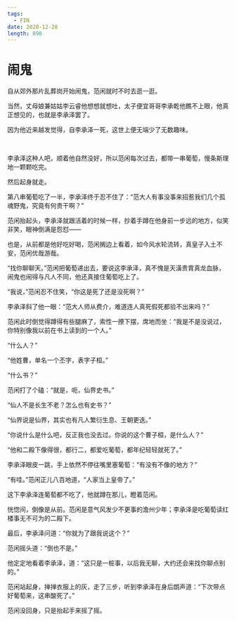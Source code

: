 ```yaml
---
tags:
  - FIN
date: 2020-12-28
length: 890
---
```


# 闹鬼

自从郊外那片乱葬岗开始闹鬼，范闲就时不时去逛一逛。

当然，丈母娘兼姑姑李云睿他想想就想吐，太子便宜哥哥李承乾他瞧不上眼，他真正想见的，也就是李承泽罢了。

因为他近来越发觉得，自李承泽一死，这世上便无端少了无数趣味。

<br>

李承泽这种人吧，顺着他自然没好，所以范闲每次过去，都带一串葡萄，慢条斯理地一颗颗吃完。

然后起身就走。

第八串葡萄吃了一半，李承泽终于忍不住了：“范大人有事没事来招惹我们几个孤魂野鬼，究竟有何贵干啊？”

范闲抬起头，李承泽就跟活着的时候一样，抄着手蹲在他身前一步远的地方，似笑非笑，眼神倒满是怨怼——

也是，从前都是他好吃好喝，范闲搁边上看着，如今风水轮流转，真皇子入土不安，范闲优哉游哉。

“找你聊聊天。”范闲把葡萄递出去，要说这李承泽，真不愧是天潢贵胄真龙血脉，闹鬼也闹得与凡人不同，他还真接住葡萄吃上了。

“我说，”范闲忍不住笑，“你这是死了还是没死啊？”

李承泽斜了他一眼：“范大人师从费介，难道连人真死假死都验不出来吗？”

范闲此时倒觉得蹲得有些腿麻了，索性一撩下摆，席地而坐：“我是不是没说过，你特别像我以前在书上读到的一个人。”

“什么人？”

“他姓曹，单名一个丕字，表字子桓。”

“什么书？”

范闲打了个磕：“就是，呃，仙界史书。”

“仙人不是长生不老？怎么也有史书？”

“仙界说是仙界，其实也有凡人繁衍生息、王朝更迭。”

“你说什么是什么吧，反正我也没去过。你说的这个曹子桓，是什么人？”

“他和二殿下像得很，都行二，都爱吃葡萄，都年纪轻轻就死了。”

李承泽眼皮一跳，手上依然不停往嘴里塞葡萄：“有没有不像的地方？”

“有哇。”范闲正儿八百地道，“人家当上皇帝了。”

这下李承泽连葡萄都不吃了，他就蹲在那儿，瞪着范闲。

恍惚间，倒像是从前。范闲是意气风发少不更事的澹州少年；李承泽是吃葡萄读红楼事无不可为的二殿下。

最后，李承泽问道：“你就为了跟我说这个？”

范闲摇头道：“倒也不是。”

他定定地看着李承泽，道：“这只是一桩事，以后我无聊，大约还会来找你聊点别的。”

范闲站起身，掸掸衣服上的灰，走了三步，听到李承泽在身后朗声道：“下次带点好葡萄来，这串酸死了。”

范闲没回身，只是抬起手来摇了摇。
